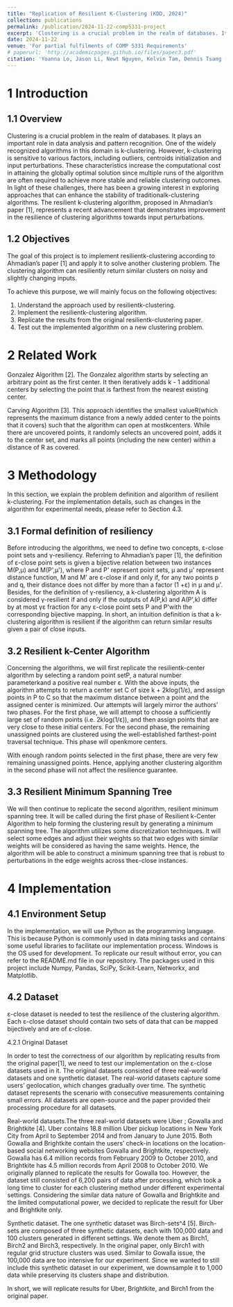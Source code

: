 ```yaml
---
title: "Replication of Resilient K-Clustering (KDD, 2024)"
collection: publications
permalink: /publication/2024-11-22-comp5331-project
excerpt: 'Clustering is a crucial problem in the realm of databases. It plays an important role in data analysis and pattern recognition. One of the widely recognized algorithms in this domain is K-clustering. However, K-clustering is sensitive to various factors, including outliers, centroids initialization and input perturbations. These characteristics increase the computational cost in attaining the globally optimal solution since multiple runs of the algorithm are often required to achieve more stable and reliable clustering outcomes. In light of these challenges, there has been a growing interest in exploring approaches that can enhance the stability of traditional K-clustering algorithms. The resilient K-clustering algorithm, proposed in Ahmadian’s paper, represents a recent advancement that demonstrates improvement in the resilience of clustering algorithms towards input perturbations. As there is no implementation of the paper before, for this project, we will implement the paper comprehensively.'
date: 2024-11-22
venue: 'For partial fulfilments of COMP 5331 Requirements'
# paperurl: 'http://academicpages.github.io/files/paper3.pdf'
citation: 'Yoanna Lo, Jason Li, Newt Nguyen, Kelvin Tam, Dennis Tsang (2024). &quot;Replication of Resilient K-Clustering (KDD, 2024)&quot;.'
---
```


# 1 Introduction

## 1.1 Overview

Clustering is a crucial problem in the realm of databases. It plays an important role in data analysis and pattern recognition. One of the widely recognized algorithms in this domain is k-clustering. However, k-clustering is sensitive to various factors, including outliers, centroids initialization and input perturbations. These characteristics increase the computational cost in attaining the globally optimal solution since multiple runs of the algorithm are often required to achieve more stable and reliable clustering outcomes. In light of these challenges, there has been a growing interest in exploring approaches that can enhance the stability of traditionalk-clustering algorithms. The resilient k-clustering algorithm, proposed in Ahmadian’s paper [1], represents a recent advancement that demonstrates improvement in the resilience of clustering algorithms towards input perturbations.

## 1.2 Objectives

The goal of this project is to implement resilientk-clustering according to Ahmadian’s paper [1] and apply it to solve another clustering problem. The clustering algorithm can resiliently return similar clusters on noisy and slightly changing inputs.

To achieve this purpose, we will mainly focus on the following objectives:

1. Understand the approach used by resilientk-clustering.
2. Implement the resilientk-clustering algorithm.
3. Replicate the results from the original resilientk-clustering paper.
4. Test out the implemented algorithm on a new clustering problem.

# 2 Related Work

Gonzalez Algorithm [2]. The Gonzalez algorithm starts by selecting an arbitrary point
as the first center. It then iteratively adds k - 1 additional centers by selecting the point that is farthest from the nearest existing center.

Carving Algorithm [3]. This approach identifies the smallest valueR(which represents
the maximum distance from a newly added center to the points that it covers) such that the algorithm can open at mostkcenters. While there are uncovered points, it randomly selects an uncovered point, adds it to the center set, and marks all points (including the new center) within a distance of R as covered.

# 3 Methodology

In this section, we explain the problem definition and algorithm of resilient k-clustering. For the implementation details, such as changes in the algorithm for experimental needs, please refer to Section 4.3.

## 3.1 Formal definition of resiliency

Before introducing the algorithms, we need to define two concepts, ε-close point sets and γ-resiliency. Referring to Ahmadian’s paper [1], the definition of ε-close point sets is given a bijective relation between two instances M(P,μ) and M(P',μ'), where P and P' represent point sets, μ and μ' represent distance function, M and M' are ε-close if and only if, for any two points p and q, their distance does not differ by more than a factor (1 +ε) in μ and μ'. Besides, for the definition of γ-resiliency, a k-clustering algorithm A is considered γ-resilient if and only if the outputs of A(P,k) and A(P',k) differ by at most γε fraction for any ε-close point sets P and P'with the corresponding bijective mapping. In short, an intuition definition is that a k-clustering algorithm is resilient if the algorithm can return similar results given a pair of close inputs.

## 3.2 Resilient k-Center Algorithm

Concerning the algorithms, we will first replicate the resilientk-center algorithm by selecting a random point setP, a natural number parameterkand a positive real number ε. With the above inputs, the algorithm attempts to return a center set C of size k + 2klog(1/ε), and assign points in P to C so that the maximum distance between a point and the assigned center is minimized. Our attempts will largely mirror the authors’ two phases. For the first phase, we will attempt to choose a sufficiently large set of random points (i.e. 2klog(1/ε)), and then assign points that are very close to these initial centers. For the second phase, the remaining unassigned points are clustered using the well-established farthest-point traversal technique. This phase will openkmore centers.

With enough random points selected in the first phase, there are very few remaining
unassigned points. Hence, applying another clustering algorithm in the second phase will not affect the resilience guarantee.

## 3.3 Resilient Minimum Spanning Tree

We will then continue to replicate the second algorithm, resilient minimum spanning
tree. It will be called during the first phase of Resilient k-Center Algorithm to help forming the clustering result by generating a minimum spanning tree. The algorithm utilizes some discretization techniques. It will select some edges and adjust their weights so that two edges with similar weights will be considered as having the same weights. Hence, the algorithm will be able to construct a minimum spanning tree that is robust to perturbations in the edge weights across theε-close instances.


# 4 Implementation

## 4.1 Environment Setup

In the implementation, we will use Python as the programming language. This is because Python is commonly used in data mining tasks and contains some useful libraries to facilitate our implementation process. Windows is the OS used for development. To replicate our result without error, you can refer to the README.md file in our repository.
The packages used in this project include Numpy, Pandas, SciPy, Scikit-Learn, Networkx, and Matplotlib.

## 4.2 Dataset

ε-close dataset is needed to test the resilience of the clustering algorithm. Each ε-close dataset should contain two sets of data that can be mapped bijectively and are of ε-close.

4.2.1 Original Dataset

In order to test the correctness of our algorithm by replicating results from the original paper[1], we need to test our implementation on the ε-close datasets used in it. The original datasets consisted of three real-world datasets and one synthetic dataset. The real-world datasets capture some users’ geolocation, which changes gradually over time. The synthetic dataset represents the scenario with consecutive measurements containing small errors. All datasets are open-source and the paper provided their processing procedure for all datasets.

Real-world datasets.The three real-world datasets were Uber ; Gowalla and Brightkite
[4]. Uber contains 18.8 million Uber pickup locations in New York City from April to
September 2014 and from January to June 2015. Both Gowalla and Brightkite contain
the users’ check-in locations on the location-based social networking websites Gowalla and Brightkite, respectively. Gowalla has 6.4 million records from February 2009 to October 2010, and Brightkite has 4.5 million records from April 2008 to October 2010. We originally planned to replicate the results for Gowalla too. However, the dataset still consisted of 6,200 pairs of data after processing, which took a long time to cluster for each clustering method under different experimental settings. Considering the similar data nature of Gowalla and Brightkite and the limited computational power, we decided to replicate the result for Uber and Brightkite only.

Synthetic dataset. The one synthetic dataset was Birch-sets^4 [5]. Birch-sets are composed of three synthetic datasets, each with 100,000 data and 100 clusters generated in different settings. We denote them as Birch1, Birch2 and Birch3, respectively. In the original paper, only Birch1 with regular grid structure clusters was used. Similar to Gowalla issue, the 100,000 data are too intensive for our experiment. Since we wanted to still include this synthetic dataset in our experiment, we downsample it to 1,000 data while preserving its clusters shape and distribution.

In short, we will replicate results for Uber, Brightkite, and Birch1 from the original paper.

